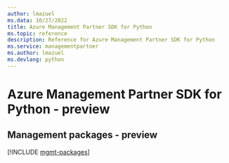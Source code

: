 ```yaml
---
author: lmazuel
ms.data: 10/27/2022
title: Azure Management Partner SDK for Python
ms.topic: reference
description: Reference for Azure Management Partner SDK for Python
ms.service: managementpartner
ms.author: lmazuel
ms.devlang: python
---
```

# Azure Management Partner SDK for Python - preview

## Management packages - preview
[!INCLUDE [mgmt-packages](management-partner-mgmt-index.md)]

